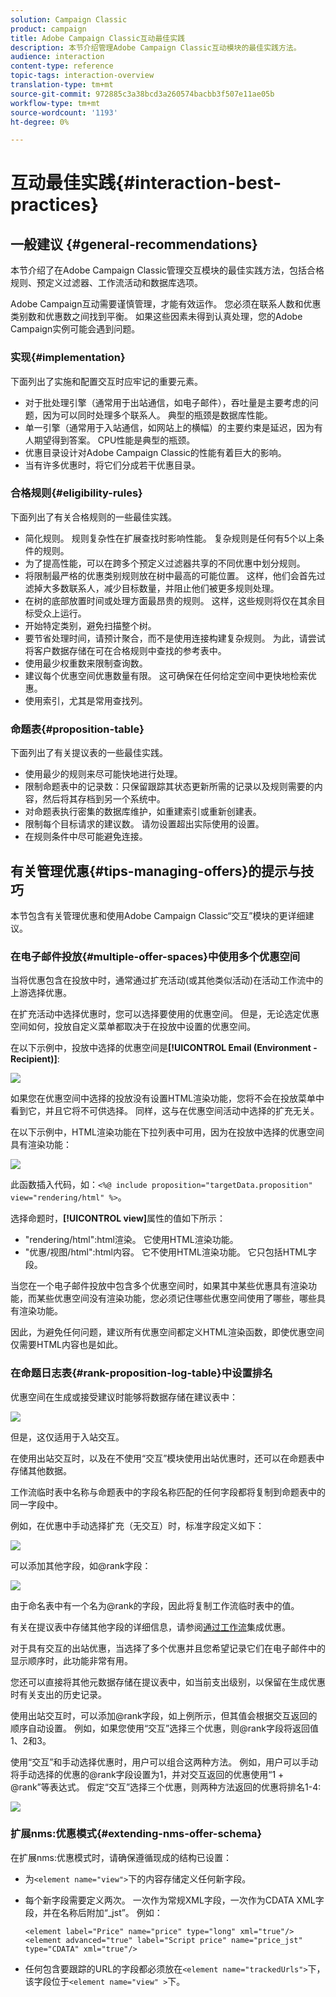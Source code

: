 ```yaml
---
solution: Campaign Classic
product: campaign
title: Adobe Campaign Classic互动最佳实践
description: 本节介绍管理Adobe Campaign Classic互动模块的最佳实践方法。
audience: interaction
content-type: reference
topic-tags: interaction-overview
translation-type: tm+mt
source-git-commit: 972885c3a38bcd3a260574bacbb3f507e11ae05b
workflow-type: tm+mt
source-wordcount: '1193'
ht-degree: 0%

---
```



# 互动最佳实践{#interaction-best-practices}

## 一般建议 {#general-recommendations}

本节介绍了在Adobe Campaign Classic管理交互模块的最佳实践方法，包括合格规则、预定义过滤器、工作流活动和数据库选项。

Adobe Campaign互动需要谨慎管理，才能有效运作。 您必须在联系人数和优惠类别数和优惠数之间找到平衡。 如果这些因素未得到认真处理，您的Adobe Campaign实例可能会遇到问题。

### 实现{#implementation}

下面列出了实施和配置交互时应牢记的重要元素。

* 对于批处理引擎（通常用于出站通信，如电子邮件），吞吐量是主要考虑的问题，因为可以同时处理多个联系人。 典型的瓶颈是数据库性能。
* 单一引擎（通常用于入站通信，如网站上的横幅）的主要约束是延迟，因为有人期望得到答案。 CPU性能是典型的瓶颈。
* 优惠目录设计对Adobe Campaign Classic的性能有着巨大的影响。
* 当有许多优惠时，将它们分成若干优惠目录。

### 合格规则{#eligibility-rules}

下面列出了有关合格规则的一些最佳实践。

* 简化规则。 规则复杂性在扩展查找时影响性能。 复杂规则是任何有5个以上条件的规则。
* 为了提高性能，可以在跨多个预定义过滤器共享的不同优惠中划分规则。
* 将限制最严格的优惠类别规则放在树中最高的可能位置。 这样，他们会首先过滤掉大多数联系人，减少目标数量，并阻止他们被更多规则处理。
* 在树的底部放置时间或处理方面最昂贵的规则。 这样，这些规则将仅在其余目标受众上运行。
* 开始特定类别，避免扫描整个树。
* 要节省处理时间，请预计聚合，而不是使用连接构建复杂规则。 为此，请尝试将客户数据存储在可在合格规则中查找的参考表中。
* 使用最少权重数来限制查询数。
* 建议每个优惠空间优惠数量有限。 这可确保在任何给定空间中更快地检索优惠。
* 使用索引，尤其是常用查找列。

### 命题表{#proposition-table}

下面列出了有关提议表的一些最佳实践。

* 使用最少的规则来尽可能快地进行处理。
* 限制命题表中的记录数：只保留跟踪其状态更新所需的记录以及规则需要的内容，然后将其存档到另一个系统中。
* 对命题表执行密集的数据库维护，如重建索引或重新创建表。
* 限制每个目标请求的建议数。 请勿设置超出实际使用的设置。
* 在规则条件中尽可能避免连接。

## 有关管理优惠{#tips-managing-offers}的提示与技巧

本节包含有关管理优惠和使用Adobe Campaign Classic“交互”模块的更详细建议。

### 在电子邮件投放{#multiple-offer-spaces}中使用多个优惠空间

当将优惠包含在投放中时，通常通过扩充活动(或其他类似活动)在活动工作流中的上游选择优惠。

在扩充活动中选择优惠时，您可以选择要使用的优惠空间。 但是，无论选定优惠空间如何，投放自定义菜单都取决于在投放中设置的优惠空间。

在以下示例中，投放中选择的优惠空间是&#x200B;**[!UICONTROL Email (Environment - Recipient)]**:

![](assets/Interaction-best-practices-offer-space-selected.png)

如果您在优惠空间中选择的投放没有设置HTML渲染功能，您将不会在投放菜单中看到它，并且它将不可供选择。 同样，这与在优惠空间活动中选择的扩充无关。

在以下示例中，HTML渲染功能在下拉列表中可用，因为在投放中选择的优惠空间具有渲染功能：

![](assets/Interaction-best-practices-HTML-rendering.png)

此函数插入代码，如：`<%@ include proposition="targetData.proposition" view="rendering/html" %>`。

选择命题时，**[!UICONTROL view]**&#x200B;属性的值如下所示：
* &quot;rendering/html&quot;:html渲染。 它使用HTML渲染功能。
* &quot;优惠/视图/html&quot;:html内容。 它不使用HTML渲染功能。 它只包括HTML字段。

当您在一个电子邮件投放中包含多个优惠空间时，如果其中某些优惠具有渲染功能，而某些优惠空间没有渲染功能，您必须记住哪些优惠空间使用了哪些，哪些具有渲染功能。

因此，为避免任何问题，建议所有优惠空间都定义HTML渲染函数，即使优惠空间仅需要HTML内容也是如此。

### 在命题日志表{#rank-proposition-log-table}中设置排名

优惠空间在生成或接受建议时能够将数据存储在建议表中：

![](assets/Interaction-best-practices-offer-space-storage.png)

但是，这仅适用于入站交互。

在使用出站交互时，以及在不使用“交互”模块使用出站优惠时，还可以在命题表中存储其他数据。

工作流临时表中名称与命题表中的字段名称匹配的任何字段都将复制到命题表中的同一字段中。

例如，在优惠中手动选择扩充（无交互）时，标准字段定义如下：

![](assets/Interaction-best-practices-manual-offer-std-fields.png)

可以添加其他字段，如@rank字段：

![](assets/Interaction-best-practices-manual-offer-add-fields.png)

由于命名表中有一个名为@rank的字段，因此将复制工作流临时表中的值。

有关在提议表中存储其他字段的详细信息，请参阅[通过工作流](../../interaction/using/integrating-an-offer-via-a-workflow.md#storing-offer-rankings-and-weights)集成优惠。

对于具有交互的出站优惠，当选择了多个优惠并且您希望记录它们在电子邮件中的显示顺序时，此功能非常有用。

您还可以直接将其他元数据存储在提议表中，如当前支出级别，以保留在生成优惠时有关支出的历史记录。

使用出站交互时，可以添加@rank字段，如上例所示，但其值会根据交互返回的顺序自动设置。 例如，如果您使用“交互”选择三个优惠，则@rank字段将返回值1、2和3。

使用“交互”和手动选择优惠时，用户可以组合这两种方法。 例如，用户可以手动将手动选择的优惠的@rank字段设置为1，并对交互返回的优惠使用“1 + @rank”等表达式。 假定“交互”选择三个优惠，则两种方法返回的优惠将排名1-4:

![](assets/Interaction-best-practices-manual-offer-combined.png)

### 扩展nms:优惠模式{#extending-nms-offer-schema}

在扩展nms:优惠模式时，请确保遵循现成的结构已设置：
* 为`<element name="view">`下的内容存储定义任何新字段。
* 每个新字段需要定义两次。 一次作为常规XML字段，一次作为CDATA XML字段，并在名称后附加“_jst”。 例如：

   ```
   <element label="Price" name="price" type="long" xml="true"/>
   <element advanced="true" label="Script price" name="price_jst" type="CDATA" xml="true"/>
   ```

* 任何包含要跟踪的URL的字段都必须放在`<element name="trackedUrls">`下，该字段位于`<element name="view" >`下。